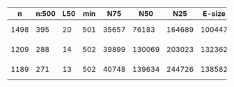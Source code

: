 n     |n:500  |L50  |min  |N75    |N50     |N25     |E-size  |max     |sum      |name
---   |---    |---  |---  |---    |---     |---     |---     |---     |---      |---
1498  |395    |20   |501  |35657  |76183   |164689  |100447  |349304  |5465001  |assembly-unitigs.fa
1209  |288    |14   |502  |39899  |130069  |203023  |132362  |349803  |5546405  |assembly-contigs.fa
1189  |271    |13   |502  |40748  |139634  |244726  |138582  |349803  |5545375  |assembly-scaffolds.fa
